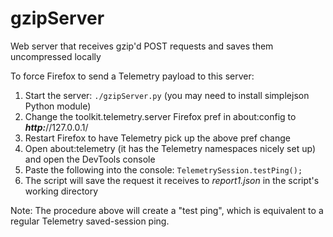# gzipServer
Web server that receives gzip'd POST requests and saves them uncompressed locally

To force Firefox to send a Telemetry payload to this server:

1. Start the server: `./gzipServer.py` (you may need to install simplejson Python module)
1. Change the toolkit.telemetry.server Firefox pref in about:config to ***http:***//127.0.0.1/
1. Restart Firefox to have Telemetry pick up the above pref change
1. Open about:telemetry (it has the Telemetry namespaces nicely set up) and open the DevTools console
1. Paste the following into the console: `TelemetrySession.testPing();`
1. The script will save the request it receives to *report1.json* in the script's working directory

Note: The procedure above will create a "test ping", which is equivalent to a regular Telemetry saved-session ping.
